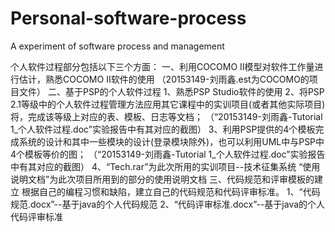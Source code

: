 # Personal-software-process
A experiment of software process and management

个人软件过程部分包括以下三个方面：
一、利用COCOMO II模型对软件工作量进行估计，熟悉COCOMO II软件的使用
    （20153149-刘雨鑫.est为COCOMO的项目文件）
二、基于PSP的个人软件过程
    1、熟悉PSP Studio软件的使用
    2、将PSP 2.1等级中的个人软件过程管理方法应用其它课程中的实训项目(或者其他实际项目)将，完成该等级上对应的表、模板、日志等文档；
       （“20153149-刘雨鑫-Tutorial 1_个人软件过程.doc”实验报告中有其对应的截图）
    3、利用PSP提供的4个模板完成系统的设计和其中一些模块的设计(登录模块除外)，也可以利用UML中与PSP中4个模板等价的图；
       （“20153149-刘雨鑫-Tutorial 1_个人软件过程.doc”实验报告中有其对应的截图）
    4、“Tech.rar”为此次所用的实训项目--技术征集系统
       “使用说明文档”为此次项目所用到的部分的使用说明文档
三、代码规范和评审模板的建立
    根据自己的编程习惯和缺陷，建立自己的代码规范和代码评审标准。
    1、“代码规范.docx”--基于java的个人代码规范
    2、“代码评审标准.docx”--基于java的个人代码评审标准



